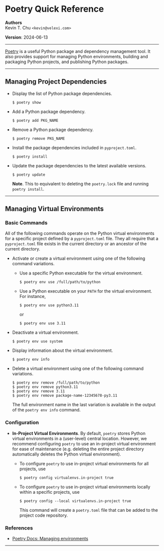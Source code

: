 Poetry Quick Reference
======================

__Authors__  
Kevin T. Chu `<kevin@velexi.com>`

__Version__: 2024-06-13

--------------------------------------------------------------------------------------------

[Poetry][poetry] is a useful Python package and dependency management tool.
It also provides support for managing Python environments, building and
packaging Python projects, and publishing Python packages.

--------------------------------------------------------------------------------------------

## Managing Project Dependencies

* Display the list of Python package dependencies.

  ```shell
  $ poetry show
  ```

* Add a Python package dependency.

  ```shell
  $ poetry add PKG_NAME
  ```

* Remove a Python package dependency.

  ```shell
  $ poetry remove PKG_NAME
  ```

* Install the package dependencies included in `pyproject.toml`.

  ```shell
  $ poetry install
  ```

* Update the package dependencies to the latest available versions.

  ```shell
  $ poetry update
  ```

  __Note__. This to equivalent to deleting the `poetry.lock` file and
  running `poetry install`.

-------------------------------------------------------------------------------

## Managing Virtual Environments

### Basic Commands

All of the following commands operate on the Python virtual environments for
a specific project defined by a `pyproject.toml` file. They all require that a
`pyproject.toml` file exists in the current directory or an ancestor of the
current directory.

* Activate or create a virtual environment using one of the following command
  variations.

  * Use a specific Python executable for the virtual environment.

    ```shell
    $ poetry env use /full/path/to/python
    ```

  * Use a Python executable on your `PATH` for the virtual environment.
    For instance,

    ```shell
    $ poetry env use python3.11
    ```

    or

    ```shell
    $ poetry env use 3.11
    ```

* Deactivate a virtual environment.

  ```shell
  $ poetry env use system
  ```

* Display information about the virtual environment.

  ```shell
  $ poetry env info
  ```

* Delete a virtual environment using one of the following command variations.

  ```shell
  $ poetry env remove /full/path/to/python
  $ poetry env remove python3.11
  $ poetry env remove 3.11
  $ poetry env remove package-name-12345678-py3.11
  ```

  The full environment name in the last variation is available in the output
  of the `poetry env info` command.

### Configuration

* __In-Project Virtual Environments__. By default, `poetry` stores Python virtual
  environments in a (user-level) central location. However, we recommend configuring
  `poetry` to use an in-project virtual environment for ease of maintenance (e.g. deleting
  the entire project directory automatically deletes the Python virtual environment).

  * To configure `poetry` to use in-project virtual environments for all projects, use

    ```shell
    $ poetry config virtualenvs.in-project true
    ```

  * To configure `poetry` to use in-project virtual environments locally within a specific
    projects, use

    ```shell
    $ poetry config --local virtualenvs.in-project true
    ```

    This command will create a `poetry.toml` file that can be added to the project code
    repository.

### References

* [Poetry Docs: Managing environments][poetry-managing-environments]

--------------------------------------------------------------------------------------------

[----------------------------------- EXTERNAL LINKS -----------------------------------]: #

[poetry]: https://python-poetry.org/
[poetry-managing-environments]: https://python-poetry.org/docs/managing-environments/
